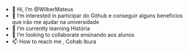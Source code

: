 - 👋 Hi, I’m @WilberMateus
- 👀 I’m interested in  participar do Github e conseguir alguns beneficios que irão me ajudar na universidade
- 🌱 I’m currently learning  História
- 💞️ I’m looking to collaborate  ensinando aos alunos 
- 📫 How to reach me , Cohab Ibura

<!---
WilberMateus/WilberMateus is a ✨ special ✨ repository because its `README.md` (this file) appears on your GitHub profile.
You can click the Preview link to take a look at your changes.
--->
